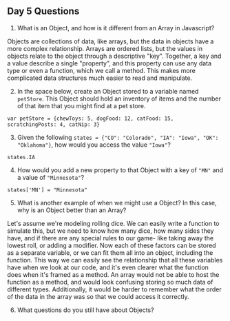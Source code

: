 ## Day 5 Questions

1. What is an Object, and how is it different from an Array in Javascript?

Objects are collections of data, like arrays, but the data in objects have a more complex relationship. Arrays are ordered lists, but the values in objects relate to the object through a descriptive "key". Together, a key and a value describe a single "property", and this property can use any data type or even a function, which we call a method. This makes more complicated data structures much easier to read and manipulate.


2. In the space below, create an Object stored to a variable named `petStore`.  This Object should hold an inventory of items and the number of that item that you might find at a pet store.
```
var petStore = {chewToys: 5, dogFood: 12, catFood: 15, scratchingPosts: 4, catNip: 3}
```

3. Given the following `states = {"CO": "Colorado", "IA": "Iowa", "OK": "Oklahoma"}`, how would you access the value `"Iowa"`?
```
states.IA
```

4. How would you add a new property to that Object with a key of `"MN"` and a value of `"Minnesota"`?
```
states['MN'] = "Minnesota"
```

5. What is another example of when we might use a Object?  In this case, why is an Object better than an Array?

Let's assume we're modeling rolling dice. We can easily write a function to simulate this, but we need to know how many dice, how many sides they have, and if there are any special rules to our game- like taking away the lowest roll, or adding a modifier. Now each of these factors can be stored as a separate variable, or we can fit them all into an object, including the function. This way we can easily see the relationship that all these variables have when we look at our code, and it's even clearer what the function does when it's framed as a method. An array would not be able to host the function as a method, and would look confusing storing so much data of different types. Additionally, it would be harder to remember what the order of the data in the array was so that we could access it correctly.

6. What questions do you still have about Objects?
